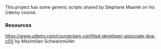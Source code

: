 This project has some generic scripts shared by Stephane Maarek on his Udemy course.

### Resources

https://www.udemy.com/course/aws-certified-developer-associate-dva-c01/ by Maximilian Schwarzmüller